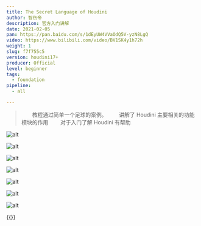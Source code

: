 ```yaml
---
title: The Secret Language of Houdini 
author: 智伤帝
description: 官方入门讲解
date: 2021-02-05
pan: https://pan.baidu.com/s/1dEyUW4VVaOdQ5V-yzN8LgQ
video: https://www.bilibili.com/video/BV1SK4y1h72h
weight: 1
slug: f7f755c5
version: houdini17+
producer: Official
level: beginner
tags: 
  - foundation
pipeline:
  - all

---
```


> &emsp;&emsp;教程通过简单一个足球的案例。
> &emsp;&emsp;讲解了 Houdini 主要相关的功能模块的作用
> &emsp;&emsp;对于入门了解 Houdini 有帮助


![alt](https://cdn.jsdelivr.net/gh/FXTD-ODYSSEY/HoudiniWiki@gh-pages/posts/f7f755c5/01.png)


![alt](https://cdn.jsdelivr.net/gh/FXTD-ODYSSEY/HoudiniWiki@gh-pages/posts/f7f755c5/02.png)


![alt](https://cdn.jsdelivr.net/gh/FXTD-ODYSSEY/HoudiniWiki@gh-pages/posts/f7f755c5/03.png)

![alt](https://cdn.jsdelivr.net/gh/FXTD-ODYSSEY/HoudiniWiki@gh-pages/posts/f7f755c5/04.png)

![alt](https://cdn.jsdelivr.net/gh/FXTD-ODYSSEY/HoudiniWiki@gh-pages/posts/f7f755c5/05.png)

![alt](https://cdn.jsdelivr.net/gh/FXTD-ODYSSEY/HoudiniWiki@gh-pages/posts/f7f755c5/06.png)


![alt](https://cdn.jsdelivr.net/gh/FXTD-ODYSSEY/HoudiniWiki@gh-pages/posts/f7f755c5/07.png)

{{<attachments pattern=".*.hip">}}
